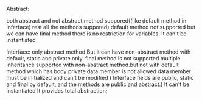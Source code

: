 Abstract:

both abstract and not abstract method suppored((like default method in inferface) rest all the methods suppored)
default method not supported but we can have final method
there is no restriction for variables.
It can't be instantiated

Interface:
only abstract method
But it can have non-abstract method with default, static and private only. final method is not supported
multiple inheritance supported with non-abstract method.but not with default method which has body
private data member is not allowed
data member must be initialized and can't be modified ( Interface fields are public, static and final by default, and the methods are public and abstract.)
It can't be instantiated
It provides total abstraction;
